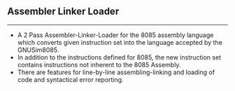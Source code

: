 Assembler Linker Loader
------------------------
------------------------

* A 2 Pass Assembler-Linker-Loader for the 8085 assembly language which converts given instruction set into the language accepted by the GNUSim8085.
* In addition to the instructions defined for 8085, the new instruction set contains instructions not inherent to the
8085 Assembly.
* There are features for line-by-line assembling-linking and loading of code and syntactical error reporting.
